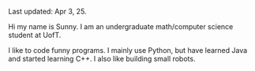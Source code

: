 Last updated: Apr 3, 25.

Hi my name is Sunny.
I am an undergraduate math/computer science student at UofT.

I like to code funny programs. I mainly use Python, but have learned Java and started learning C++.
I also like building small robots.
